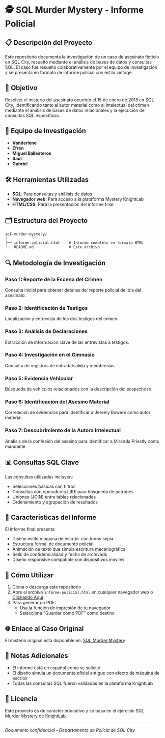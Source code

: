 # 🕵️ SQL Murder Mystery - Informe Policial

## 📋 Descripción del Proyecto

Este repositorio documenta la investigación de un caso de asesinato ficticio en SQL City, resuelto mediante el análisis de bases de datos y consultas SQL. El caso fue resuelto colaborativamente por el equipo de investigación y se presenta en formato de informe policial con estilo vintage.

## 🎯 Objetivo

Resolver el misterio del asesinato ocurrido el 15 de enero de 2018 en SQL City, identificando tanto al autor material como al intelectual del crimen mediante el análisis de bases de datos relacionales y la ejecución de consultas SQL específicas.

## 👥 Equipo de Investigación

- **Vanderlene**
- **Efrén**
- **Miguel Ballesteros**
- **Saúl**
- **Gabriel**

## 🛠️ Herramientas Utilizadas

- **SQL**: Para consultas y análisis de datos
- **Navegador web**: Para acceso a la plataforma Mystery KnightLab
- **HTML/CSS**: Para la presentación del informe final

## 🗂️ Estructura del Proyecto

```
sql-murder-mystery/
│
├── informe-policial.html    # Informe completo en formato HTML
└── README.md                # Este archivo
```

## 🔍 Metodología de Investigación

### Paso 1: Reporte de la Escena del Crimen

Consulta inicial para obtener detalles del reporte policial del día del asesinato.

### Paso 2: Identificación de Testigos

Localización y entrevista de los dos testigos del crimen.

### Paso 3: Análisis de Declaraciones

Extracción de información clave de las entrevistas a testigos.

### Paso 4: Investigación en el Gimnasio

Consulta de registros de entrada/salida y membresías.

### Paso 5: Evidencia Vehicular

Búsqueda de vehículos relacionados con la descripción del sospechoso.

### Paso 6: Identificación del Asesino Material

Correlación de evidencias para identificar a Jeremy Bowers como autor material.

### Paso 7: Descubrimiento de la Autora Intelectual

Análisis de la confesión del asesino para identificar a Miranda Priestly como mandante.

## 📊 Consultas SQL Clave

Las consultas utilizadas incluyen:

- Selecciones básicas con filtros
- Consultas con operadores LIKE para búsqueda de patrones
- Uniones (JOIN) entre tablas relacionadas
- Ordenamiento y agrupación de resultados

## 🎨 Características del Informe

El informe final presenta:

- Diseño estilo máquina de escribir con tonos sepia
- Estructura formal de documento policial
- Animación de texto que simula escritura mecanográfica
- Sello de confidencialidad y fecha de archivado
- Diseño responsive compatible con dispositivos móviles

## 🚀 Cómo Utilizar

1. Clona o descarga este repositorio
2. Abre el archivo `informe-policial.html` en cualquier navegador web o [Clickando Aquí](https://saulomgit.github.io/SQL-Murder-Mistery/)
3. Para generar un PDF:
   - Usa la función de impresión de tu navegador
   - Selecciona "Guardar como PDF" como destino

## 🌐 Enlace al Caso Original

El misterio original está disponible en: [SQL Murder Mystery](https://mystery.knightlab.com/)

## 📝 Notas Adicionales

- El informe está en español como se solicitó
- El diseño simula un documento oficial antiguo con efecto de máquina de escribir
- Todas las consultas SQL fueron validadas en la plataforma KnightLab

## 📄 Licencia

Este proyecto es de carácter educativo y se basa en el ejercicio SQL Murder Mystery de KnightLab.

---

*Documento confidencial - Departamento de Policía de SQL City*
